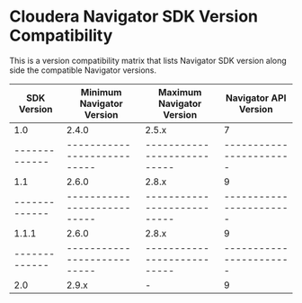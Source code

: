 Cloudera Navigator SDK Version Compatibility
============================================

This is a version compatibility matrix that lists Navigator SDK version
along side the compatible Navigator versions.


| SDK Version | Minimum Navigator Version | Maximum Navigator Version | Navigator API Version |
|-------------|---------------------------|---------------------------|-----------------------|
| 1.0         | 2.4.0                     | 2.5.x                     |7                      | 
|-------------|---------------------------|---------------------------|-----------------------|
| 1.1         | 2.6.0                     | 2.8.x                     |9					            |
|-------------|---------------------------|---------------------------|-----------------------|
| 1.1.1       | 2.6.0                     | 2.8.x                     |9					            |
|-------------|---------------------------|---------------------------|-----------------------|
| 2.0         | 2.9.x                     | -                         |9					            |
